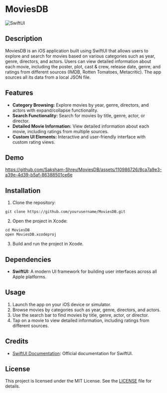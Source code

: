 # MoviesDB

![SwiftUI](https://img.shields.io/badge/SwiftUI-UI%20Framework-brightgreen)

## Description

MoviesDB is an iOS application built using SwiftUI that allows users to explore and search for movies based on various categories such as year, genre, directors, and actors. Users can view detailed information about each movie, including the poster, plot, cast & crew, release date, genre, and ratings from different sources (IMDB, Rotten Tomatoes, Metacritic). The app sources all its data from a local JSON file.

## Features

- **Category Browsing:** Explore movies by year, genre, directors, and actors with expand/collapse functionality.
- **Search Functionality:** Search for movies by title, genre, actor, or director.
- **Detailed Movie Information:** View detailed information about each movie, including ratings from multiple sources.
- **Custom UI Elements:** Interactive and user-friendly interface with custom rating views.

## Demo



https://github.com/Saksham-Shrey/MoviesDB/assets/110986726/8ca7a9e3-a39e-4d39-b5af-86388501ce6e



## Installation

1. Clone the repository:

```
git clone https://github.com/yourusername/MoviesDB.git
```

2. Open the project in Xcode:

```
cd MoviesDB
open MoviesDB.xcodeproj
```

3. Build and run the project in Xcode.

## Dependencies

- **SwiftUI:** A modern UI framework for building user interfaces across all Apple platforms.

## Usage

1. Launch the app on your iOS device or simulator.
2. Browse movies by categories such as year, genre, directors, and actors.
3. Use the search bar to find movies by title, genre, actor, or director.
4. Tap on a movie to view detailed information, including ratings from different sources.

## Credits

- [SwiftUI Documentation](https://developer.apple.com/documentation/swiftui): Official documentation for SwiftUI.

## License

This project is licensed under the MIT License. See the [LICENSE](LICENSE) file for details.
